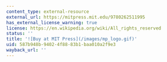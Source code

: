 ```yaml
---
content_type: external-resource
external_url: https://mitpress.mit.edu/9780262511995
has_external_license_warning: true
license: https://en.wikipedia.org/wiki/All_rights_reserved
status: ''
title: '![Buy at MIT Press](/images/mp_logo.gif)'
uid: 587b948b-9402-4f88-83b1-baa010a2f9e3
wayback_url: ''
---
```

